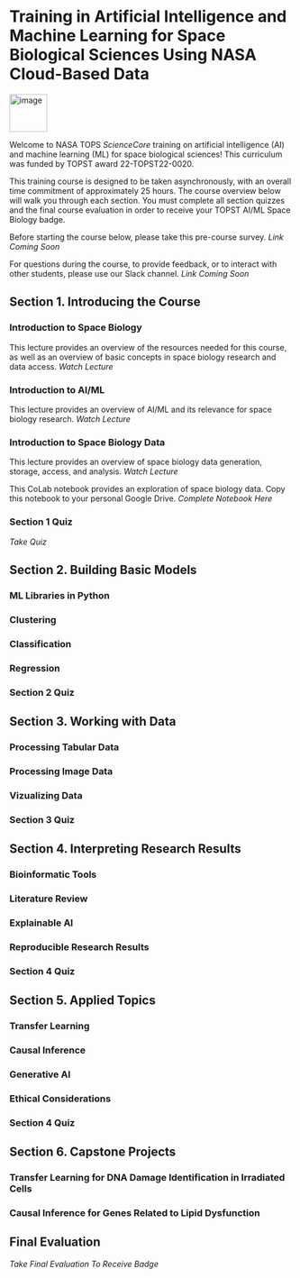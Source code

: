 # Training in Artificial Intelligence and Machine Learning for Space Biological Sciences Using NASA Cloud-Based Data
<img width="67" alt="image" src="https://github.com/nasa/AI4LS/assets/20051308/1f8e277a-34de-4c87-ad6b-2de7957868ee">

Welcome to NASA TOPS _ScienceCore_ training on artificial intelligence (AI) and machine learning (ML) for space biological sciences! This curriculum was funded by TOPST award 22-TOPST22-0020.

This training course is designed to be taken asynchronously, with an overall time commitment of approximately 25 hours. The course overview below will walk you through each section. You must complete all section quizzes and the final course evaluation in order to receive your TOPST AI/ML Space Biology badge.

Before starting the course below, please take this pre-course survey. _Link Coming Soon_

For questions during the course, to provide feedback, or to interact with other students, please use our Slack channel. _Link Coming Soon_

## Section 1. Introducing the Course
### Introduction to Space Biology
This lecture provides an overview of the resources needed for this course, as well as an overview of basic concepts in space biology research and data access. 
_Watch Lecture_

### Introduction to AI/ML
This lecture provides an overview of AI/ML and its relevance for space biology research. 
_Watch Lecture_

### Introduction to Space Biology Data
This lecture provides an overview of space biology data generation, storage, access, and analysis. _Watch Lecture_

This CoLab notebook provides an exploration of space biology data. Copy this notebook to your personal Google Drive. _Complete Notebook Here_

### Section 1 Quiz
_Take Quiz_

## Section 2. Building Basic Models
### ML Libraries in Python 

### Clustering

### Classification 

### Regression 

### Section 2 Quiz

## Section 3. Working with Data
### Processing Tabular Data

### Processing Image Data 

### Vizualizing Data 

### Section 3 Quiz

## Section 4. Interpreting Research Results
### Bioinformatic Tools

### Literature Review 

### Explainable AI 

### Reproducible Research Results

### Section 4 Quiz

## Section 5. Applied Topics
### Transfer Learning

### Causal Inference 

### Generative AI 

### Ethical Considerations

### Section 4 Quiz

## Section 6. Capstone Projects 

### Transfer Learning for DNA Damage Identification in Irradiated Cells 

### Causal Inference for Genes Related to Lipid Dysfunction

## Final Evaluation
_Take Final Evaluation To Receive Badge_



